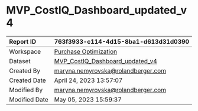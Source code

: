 



# MVP_CostIQ_Dashboard_updated_v4

|Report ID|763f3933-c114-4d15-8ba1-d613d31d0390|
| :--- | :--- |
|Workspace|[Purchase Optimization](../Workspaces/Purchase-Optimization.md)|
|Dataset|[MVP_CostIQ_Dashboard_updated_v4](../Datasets/MVP_CostIQ_Dashboard_updated_v4.md)|
|Created By|maryna.nemyrovska@rolandberger.com|
|Created Date|April 24, 2023 13:57:07|
|Modified By|maryna.nemyrovska@rolandberger.com|
|Modified Date|May 05, 2023 15:59:37|
